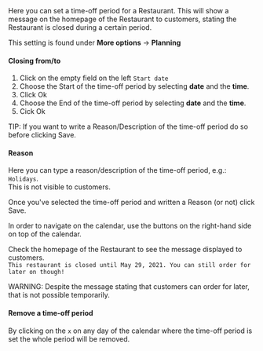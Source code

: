 <div class="alert alert-info" role="alert">
Here you can set a time-off period for a Restaurant. This will show a message on the homepage of the Restaurant to customers, stating the Restaurant is closed during a certain period.
</div>  

This setting is found under **More options** → <span><i class="fa fa-clock-o" aria-hidden="true"></i> <strong>Planning</strong></span>

#### **Closing from/to**

1. Click on the empty field on the left `Start date`
2. Choose the Start of the time-off period by selecting **date** and the **time**.
3. Click <span class="badge badge-primary">Ok</span>
4. Choose the End of the time-off period by selecting **date** and the **time**.
5. Cick  <span class="badge badge-primary">Ok</span>
   
<span class="badge badge-primary">TIP:</span><span> If you want to write a Reason/Description of the time-off period do so before clicking Save.</span>

#### **Reason**

Here you can type a reason/description of the time-off period, e.g.: `Holidays`.  
This is not visible to customers.

Once you've selected the time-off period and written a Reason (or not) click <span class="badge badge-primary">Save</span>.

In order to navigate on the calendar, use the buttons on the right-hand side on top of the calendar.

Check the homepage of the Restaurant to see the message displayed to customers.  
`This restaurant is closed until May 29, 2021. You can still order for later on though!`

<span class="badge badge-danger">WARNING:</span><span> Despite the message stating that customers can order for later, that is not possible temporarily.</span>

#### Remove a time-off period

By clicking on the `x` on any day of the calendar where the time-off period is set the whole period will be removed. 

